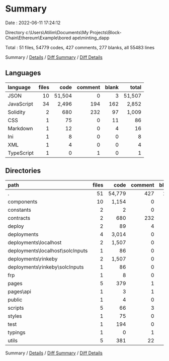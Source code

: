# Summary

Date : 2022-06-11 17:24:12

Directory c:\\Users\\Atilim\\Documents\\My Projects\\Block-Chain\\Ethereum\\Example\\bored ape\\minting_dapp

Total : 51 files,  54779 codes, 427 comments, 277 blanks, all 55483 lines

Summary / [Details](details.md) / [Diff Summary](diff.md) / [Diff Details](diff-details.md)

## Languages
| language | files | code | comment | blank | total |
| :--- | ---: | ---: | ---: | ---: | ---: |
| JSON | 10 | 51,504 | 0 | 3 | 51,507 |
| JavaScript | 34 | 2,496 | 194 | 162 | 2,852 |
| Solidity | 2 | 680 | 232 | 97 | 1,009 |
| CSS | 1 | 75 | 0 | 11 | 86 |
| Markdown | 1 | 12 | 0 | 4 | 16 |
| Ini | 1 | 8 | 0 | 0 | 8 |
| XML | 1 | 4 | 0 | 0 | 4 |
| TypeScript | 1 | 0 | 1 | 0 | 1 |

## Directories
| path | files | code | comment | blank | total |
| :--- | ---: | ---: | ---: | ---: | ---: |
| . | 51 | 54,779 | 427 | 277 | 55,483 |
| components | 10 | 1,154 | 0 | 25 | 1,179 |
| constants | 2 | 2 | 0 | 0 | 2 |
| contracts | 2 | 680 | 232 | 97 | 1,009 |
| deploy | 2 | 89 | 4 | 10 | 103 |
| deployments | 4 | 3,014 | 0 | 0 | 3,014 |
| deployments\\localhost | 2 | 1,507 | 0 | 0 | 1,507 |
| deployments\\localhost\\solcInputs | 1 | 86 | 0 | 0 | 86 |
| deployments\\rinkeby | 2 | 1,507 | 0 | 0 | 1,507 |
| deployments\\rinkeby\\solcInputs | 1 | 86 | 0 | 0 | 86 |
| frp | 1 | 8 | 0 | 0 | 8 |
| pages | 5 | 379 | 1 | 46 | 426 |
| pages\\api | 1 | 3 | 1 | 2 | 6 |
| public | 1 | 4 | 0 | 0 | 4 |
| scripts | 5 | 66 | 3 | 9 | 78 |
| styles | 1 | 75 | 0 | 11 | 86 |
| test | 1 | 194 | 0 | 4 | 198 |
| typings | 1 | 0 | 1 | 0 | 1 |
| utils | 5 | 381 | 22 | 43 | 446 |

Summary / [Details](details.md) / [Diff Summary](diff.md) / [Diff Details](diff-details.md)